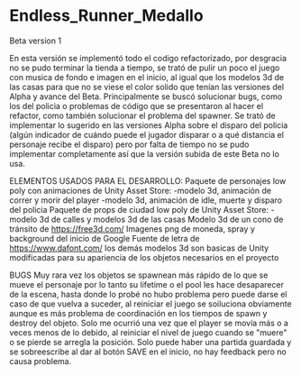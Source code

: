 # Endless_Runner_Medallo
Beta version 1

En esta versión se implementó todo el codigo refactorizado, por desgracia no se pudo terminar la tienda a tiempo, se trató de pulir un poco el juego con musica de fondo e imagen en el inicio, al igual que los modelos 3d de las casas para que no se viese el color solido que tenían las versiones del Alpha y avance del Beta. Principalmente se buscó solucionar bugs, como los del policia o problemas de código que se presentaron al hacer el refactor, como también solucionar el problema del spawner.
Se trató de implementar lo sugerido en las versiones Alpha sobre el disparo del policia (algún indicador de cuándo puede el jugador disparar o a qué distancia el personaje recibe el disparo) pero por falta de tiempo no se pudo implementar completamente así que la versión subida de este Beta no lo usa.

ELEMENTOS USADOS PARA EL DESARROLLO:
 Paquete de personajes low poly con animaciones de Unity Asset Store:
    -modelo 3d, animación de correr y morir del player
    -modelo 3d, animación de idle, muerte y disparo del policia
  Paquete de props de ciudad low poly de Unity Asset Store:
    -modelo 3d de calles y modelos 3d de las casas
  Modelo 3d de un cono de tránsito de https://free3d.com/
  Imagenes png de moneda, spray y background del inicio de Google
  Fuente de letra de https://www.dafont.com/
  los demás modelos 3d son basicas de Unity modificadas para su apariencia de los objetos necesarios en el proyecto
  
BUGS
  Muy rara vez los objetos se spawnean más rápido de lo que se mueve el personaje por lo tanto su lifetime o el pool les hace desaparecer de la escena, hasta donde lo probé no hubo problema pero puede darse el caso de que vuelva a suceder, al reiniciar el juego se soiluciona obviamente aunque es más problema de coordinación en los tiempos de spawn y destroy del objeto.
  Solo me ocurrió una vez que el player se movía más o a veces menos de lo debido, al reiniciar el nivel de juego cuando se "muere" o se pierde se arregla la posición.
  Solo puede haber una partida guardada y se sobreescribe al dar al botón SAVE en el inicio, no hay feedback pero no causa problema.
